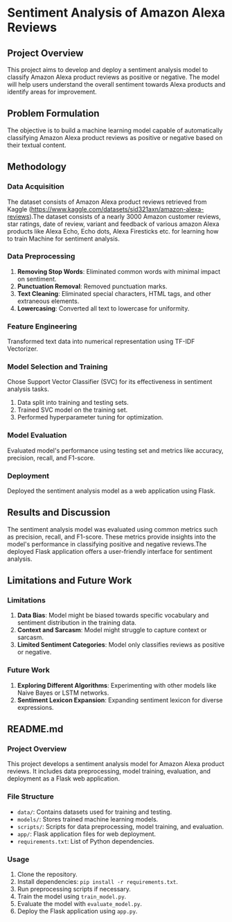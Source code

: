 # Sentiment Analysis of Amazon Alexa Reviews

## Project Overview

This project aims to develop and deploy a sentiment analysis model to classify Amazon Alexa product reviews as positive or negative. The model will help users understand the overall sentiment towards Alexa products and identify areas for improvement.

## Problem Formulation

The objective is to build a machine learning model capable of automatically classifying Amazon Alexa product reviews as positive or negative based on their textual content.

## Methodology

### Data Acquisition
The dataset consists of Amazon Alexa product reviews retrieved from Kaggle (https://www.kaggle.com/datasets/sid321axn/amazon-alexa-reviews).The dataset consists of a nearly 3000 Amazon customer reviews, star ratings, date of review, variant and feedback of various amazon Alexa products like Alexa Echo, Echo dots, Alexa Firesticks etc. for learning how to train Machine for sentiment analysis.



### Data Preprocessing
1. **Removing Stop Words**: Eliminated common words with minimal impact on sentiment.
2. **Punctuation Removal**: Removed punctuation marks.
3. **Text Cleaning**: Eliminated special characters, HTML tags, and other extraneous elements.
4. **Lowercasing**: Converted all text to lowercase for uniformity.

### Feature Engineering
Transformed text data into numerical representation using TF-IDF Vectorizer.

### Model Selection and Training
Chose Support Vector Classifier (SVC) for its effectiveness in sentiment analysis tasks.
1. Data split into training and testing sets.
2. Trained SVC model on the training set.
3. Performed hyperparameter tuning for optimization.

### Model Evaluation
Evaluated model's performance using testing set and metrics like accuracy, precision, recall, and F1-score.

### Deployment
Deployed the sentiment analysis model as a web application using Flask.

## Results and Discussion

The sentiment analysis model was evaluated using common metrics such as precision, recall, and F1-score. These metrics provide insights into the model's performance in classifying positive and negative reviews.The deployed Flask application offers a user-friendly interface for sentiment analysis.

## Limitations and Future Work

### Limitations
1. **Data Bias**: Model might be biased towards specific vocabulary and sentiment distribution in the training data.
2. **Context and Sarcasm**: Model might struggle to capture context or sarcasm.
3. **Limited Sentiment Categories**: Model only classifies reviews as positive or negative.

### Future Work
1. **Exploring Different Algorithms**: Experimenting with other models like Naive Bayes or LSTM networks.
2. **Sentiment Lexicon Expansion**: Expanding sentiment lexicon for diverse expressions.

## README.md

### Project Overview
This project develops a sentiment analysis model for Amazon Alexa product reviews. It includes data preprocessing, model training, evaluation, and deployment as a Flask web application.

### File Structure
- `data/`: Contains datasets used for training and testing.
- `models/`: Stores trained machine learning models.
- `scripts/`: Scripts for data preprocessing, model training, and evaluation.
- `app/`: Flask application files for web deployment.
- `requirements.txt`: List of Python dependencies.

### Usage
1. Clone the repository.
2. Install dependencies: `pip install -r requirements.txt`.
3. Run preprocessing scripts if necessary.
4. Train the model using `train_model.py`.
5. Evaluate the model with `evaluate_model.py`.
6. Deploy the Flask application using `app.py`.

